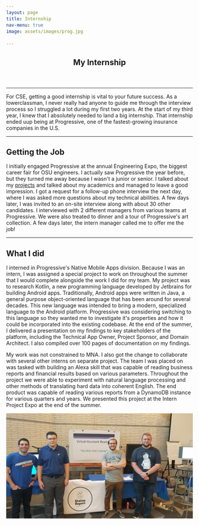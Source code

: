 ```yaml
---
layout: page
title: Internship
nav-menu: true
image: assets/images/prog.jpg

---
```


<!-- Main -->
<div id="main" class="alt">

<!-- One -->
<section id="one">
	<div class="inner">
		<header class="major">
			<h1>My Internship</h1>
		</header>
<hr />
<p>For CSE, getting a good internship is vital to your future success. As a lowerclassman, I never really had anyone to guide me through the interview process so I struggled a lot during my first two years. At the start of my third year, I knew that I absolutely needed to land a big internship. That internship ended uup being at Progressive, one of the fastest-growing insurance companies in the U.S. </p>
<hr />

<!-- Content -->
<h2 id="content">Getting the Job</h2>
<p>I initially engaged Progressive at the annual Engineering Expo, the biggest career fair for OSU engineers. I actually saw Progressive the year before, but they turned me away because I wasn't a junior or senior. I talked about my <a href="projects">projects</a> and talked about my academics and managed to leave a good impression. I got a request for a follow-up phone interview the next day, where I was asked more questions about my technical abilities. A few days later, I was invited to an on-site interview along with about 30 other candidates. I interviewed with 2 different managers from various teams at Progressive. We were also treated to dinner and a tour of Progressive's art collection. A few days later, the intern manager called me to offer me the job!</p>
<hr />

<h2 id="content">What I did</h2>
<p>I interned in Progressive's Native Mobile Apps division. Because I was an intern, I was assigned a special project to work on throughout the summer that I would complete alongside the work I did for my team. My project was to research Kotlin, a new programming language developed by Jetbrains for building Android apps. Traditionally, Android apps were written in Java, a general purpose object-oriented language that has been around for several decades. This new language was intended to bring a modern, specialized language to the Android platform. Progressive was considering switching to this language so they wanted me to investigate it's properties and how it could be incorporated into the existing codebase. At the end of the summer, I delivered a presentation on my findings to key stakeholders of the platform, including the Technical App Owner, Project Sponsor, and Domain Architect. I also compiled over 100 pages of documentation on my findings.</p>

<p>My work was not constrained to MNA. I also got the change to collaborate with several other interns on separate project. The team I was placed on was tasked with building an Alexa skill that was capable of reading business reports and financial results based on various parameters. Throughout the project we were able to experiment with natural language processing and other methods of translating hard data into coherent English. The end product was capable of reading various reports from a DynamoDB instance for various quarters and years. We presented this project at the Intern Project Expo at the end of the summer.  </p>

<span class="image fit"><img src="assets/images/prog_expo.jpg" alt="" /></span>




</div>
</section>

</div>
